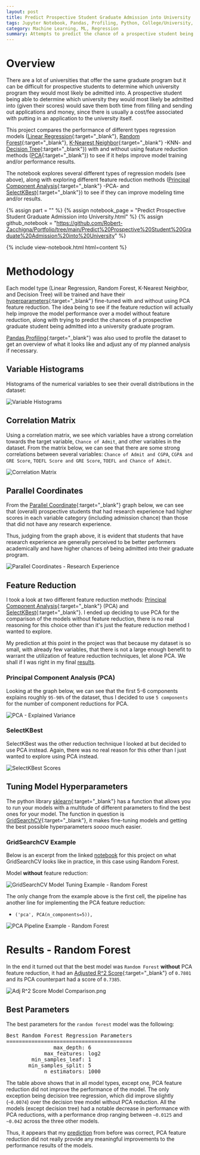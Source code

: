 ```yaml
---
layout: post
title: Predict Prospective Student Graduate Admission into University
tags: Jupyter Notebook, Pandas, Profiling, Python, College/University, Models, PCA, Hyperparameter
category: Machine Learning, ML, Regression
summary: Attempts to predict the chance of a prospective student being admitted into a university's graduate program.
---
```


# Overview

There are a lot of universities that offer the same graduate program but it can be difficult for prospective students to 
determine which university program they would most likely be admitted into. A prospective student being able to determine 
which university they would most likely be admitted into (given their scores) would save them both time from filling and 
sending out applications and money, since there is usually a cost/fee associated with putting in an application to the 
university itself. 

This project compares the performance of different types regression models 
([Linear Regression](https://machinelearningmastery.com/linear-regression-for-machine-learning/){:target="_blank"}, 
[Random Forest](https://en.wikipedia.org/wiki/Random_forest){:target="_blank"}, 
[K-Nearest Neighbor](https://en.wikipedia.org/wiki/K-nearest_neighbors_algorithm){:target="_blank"} -KNN- and 
[Decision Tree](https://towardsdatascience.com/decision-trees-in-machine-learning-641b9c4e8052){:target="_blank"})
with and without using feature reduction methods ([PCA](https://towardsdatascience.com/a-one-stop-shop-for-principal-component-analysis-5582fb7e0a9c){:target="_blank"}) 
to see if it helps improve model training and/or performance results.

The notebook explores several different types of regression models (see above), along with exploring different feature reduction methods 
([Principal Component Analysis](https://towardsdatascience.com/a-one-stop-shop-for-principal-component-analysis-5582fb7e0a9c){:target="_blank"} 
-PCA- and [SelectKBest](https://www.datatechnotes.com/2021/02/seleckbest-feature-selection-example-in-python.html){:target="_blank"}) 
to see if they can improve modeling time and/or results.

{% assign part = "" %}
{% assign notebook_page = "Predict Prospective Student Graduate Admission into University.html" %}
{% assign github_notebook = "https://github.com/Robert-Zacchigna/Portfolio/tree/main/Predict%20Prospective%20Student%20Graduate%20Admission%20into%20University" %}

{% include view-notebook.html html=content %}


# Methodology

Each model type (Linear Regression, Random Forest, K-Nearest Neighbor, and Decision Tree) will be trained and have their
[hyperparameters](https://en.wikipedia.org/wiki/Hyperparameter_(machine_learning)){:target="_blank"} fine-tuned with and 
without using PCA feature reduction. The idea being to see if the feature reduction will actually help improve the model 
performance over a model without feature reduction, along with trying to predict the chances of a prospective graduate 
student being admitted into a university graduate program.

[Pandas Profiling](https://github.com/pandas-profiling/pandas-profiling){:target="_blank"} was also used to profile the 
dataset to get an overview of what it looks like and adjust any of my planned analysis if necessary.


## Variable Histograms

Histograms of the numerical variables to see their overall distributions in the dataset:

<img style="margin: 0;" src="/assets/images/Predict Prospective Student Graduate Admission into University/Variable Histograms.png" title="Variable Histograms">


## Correlation Matrix

Using a correlation matrix, we see which variables have a strong correlation towards the target variable, `Chance of Admit`, 
and other variables in the dataset. From the matrix below, we can see that there are some strong correlations between 
several variables: `Chance of Admit and CGPA`, `CGPA and GRE Score`, `TOEFL Score and GRE Score`, `TOEFL and Chance of Admit`.

<img style="margin: 0;" src="/assets/images/Predict Prospective Student Graduate Admission into University/Correlation Matrix.png" title="Correlation Matrix">


## Parallel Coordinates

From the [Parallel Coordinate](https://en.wikipedia.org/wiki/Parallel_coordinates "Common way of visualizing and analyzing high-dimensional datasets"){:target="_blank"} graph below, we can 
see that (overall) prospective students that had research experience had higher scores in each variable category (including 
admission chance) than those that did not have any research experience.

Thus, judging from the graph above, it is evident that students that have research experience are generally perceived to 
be better performers academically and have higher chances of being admitted into their graduate program.

<img style="margin: 0;" src="/assets/images/Predict Prospective Student Graduate Admission into University/Parallel Coordinates - Research Experience.png" title="Parallel Coordinates - Research Experience">


## Feature Reduction

I took a look at two different feature reduction methods: [Principal Component Analysis](https://towardsdatascience.com/a-one-stop-shop-for-principal-component-analysis-5582fb7e0a9c){:target="_blank"}
(PCA) and [SelectKBest](https://www.datatechnotes.com/2021/02/seleckbest-feature-selection-example-in-python.html){:target="_blank"}. 
I ended up deciding to use PCA for the comparison of the models without feature reduction, there is no real reasoning for 
this choice other than it's just the feature reduction method I wanted to explore.

My prediction at this point in the project was that because my dataset is so small, with already few variables, that there
is not a large enough benefit to warrant the utilization of feature reduction techniques, let alone PCA. We shall if I was
right in my final [results](#results).


### Principal Component Analysis (PCA)

Looking at the graph below, we can see that the first 5-6 components explains roughly `95-98%` of the dataset, thus I
decided to use `5 components` for the number of component reductions for PCA.

<img style="margin: 0;" src="/assets/images/Predict Prospective Student Graduate Admission into University/PCA - Explained Variance.png" title="PCA - Explained Variance">


### SelectKBest

SelectKBest was the other reduction technique I looked at but decided to use PCA instead. Again, there was no real reason
for this other than I just wanted to explore using PCA instead.

<img style="margin: 0;" src="/assets/images/Predict Prospective Student Graduate Admission into University/SelectKBest Scores.png" title="SelectKBest Scores">


## Tuning Model Hyperparameters

The python library [sklearn](https://scikit-learn.org/stable/index.html){:target="_blank"} has a function that allows you 
to run your models with a multitude of different parameters to find the best ones for your model. The function in question 
is [GridSearchCV](https://scikit-learn.org/stable/modules/generated/sklearn.model_selection.GridSearchCV.html){:target="_blank"},
it makes fine-tuning models and getting the best possible hyperparameters *soooo* much easier.


### GridSearchCV Example

Below is an excerpt from the linked [notebook](#view-jupyter-notebook) for this project on what GridSearchCV looks like 
in practice, in this case using Random Forest.

Model **without** feature reduction:

<img style="margin: 0;" src="/assets/images/Predict Prospective Student Graduate Admission into University/GridSearchCV Model Tuning Example - Random Forest.png" title="GridSearchCV Model Tuning Example - Random Forest">

The only change from the example above is the first cell, the pipeline has another line for implementing the PCA feature reduction:

* `('pca', PCA(n_components=5)),`

<img style="margin: 0;" src="/assets/images/Predict Prospective Student Graduate Admission into University/PCA Pipeline Example - Random Forest.png" title="PCA Pipeline Example - Random Forest">


# Results - Random Forest

In the end it turned out that the best model was `Random Forest` **without** PCA feature reduction, it had an 
[Adjusted R^2 Score](https://www.statisticshowto.com/probability-and-statistics/statistics-definitions/adjusted-r2/){:target="_blank"} 
of `0.7801` and its PCA counterpart had a score of `0.7385`.

<img style="margin: 0;" src="/assets/images/Predict Prospective Student Graduate Admission into University/Adj R^2 Score Model Comparison.png" title="Adj R^2 Score Model Comparison.png">


## Best Parameters

The best parameters for the `random forest` model was the following:

<div class="language-text highlighter-rouge" style="max-width: 424px !important;">
<pre class="highlight">
Best Random Forest Regression Parameters
========================================
               max_depth: 6
            max_features: log2
        min_samples_leaf: 1
       min_samples_split: 5
            n_estimators: 1000
</pre>
</div>

The table above shows that in all model types, except one, PCA feature reduction did not improve the performance of the 
model. The only exception being decision tree regression, which did improve slightly (`~0.0074`) over the decision 
tree model without PCA reduction. All the models (except decision tree) had a notable decrease in performance with PCA 
reductions, with a performance drop ranging between `~0.0125` and `~0.042` across the three other models.

Thus, it appears that my [prediction](#feature-reduction) from before was correct, PCA feature reduction did not really provide any meaningful 
improvements to the performance results of the models.
